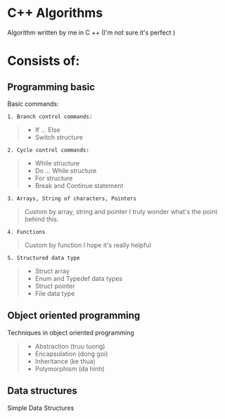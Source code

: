# C++ Algorithms

Algorithm written by me in C ++
(I'm not sure it's perfect )

# Consists of:

## Programming basic

Basic commands:

    1. Branch control commands:

> - If ... Else
> - Switch structure

    2. Cycle control commands:

> - While structure
> - Do ... While structure
> - For structure
> - Break and Continue statement

    3. Arrays, String of characters, Pointers

> Custom by array, string and pointer
> I truly wonder what's the point behind this.

    4. Functions

> Custom by function
> I hope it's really helpful

    5. Structured data type

> - Struct array
> - Enum and Typedef data types
> - Struct pointer
> - File data type

## Object oriented programming

Techniques in object oriented programming

> - Abstraction (truu tuong)
> - Encapsulation (dong goi)
> - Inheritance (ke thua)
> - Polymorphism (da hinh)

## Data structures

Simple Data Structures
